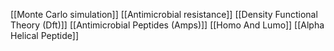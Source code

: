[[Monte Carlo simulation]]
[[Antimicrobial resistance]]
[[Density Functional Theory (Dft)]]
[[Antimicrobial Peptides (Amps)]]
[[Homo And Lumo]]
[[Alpha Helical Peptide]]
